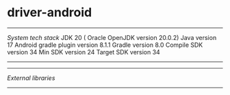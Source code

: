 # driver-android
********************************************************************

  *System tech stack*
    JDK 20 ( Oracle OpenJDK version 20.0.2)
    Java version 17
    Android gradle plugin version
    8.1.1
    Gradle version
    8.0
    Compile SDK version 34
    Min SDK version 24
    Target SDK version 34
********************************************************************

********************************************************************
  *External libraries*


********************************************************************
